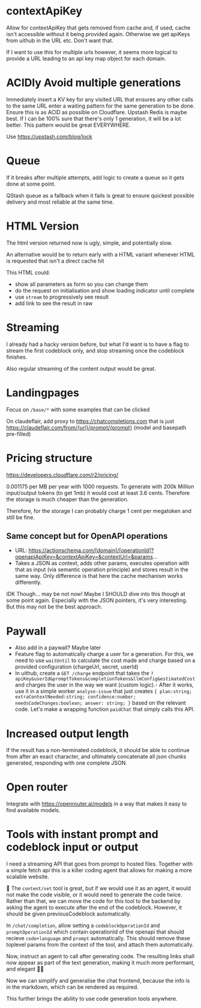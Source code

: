 # contextApiKey

Allow for contextApiKey that gets removed from cache and, if used, cache isn't accessible without it being provided again. Otherwise we get apiKeys from uithub in the URL etc. Don't want that.

If I want to use this for multiple urls however, it seems more logical to provide a URL leading to an api key map object for each domain.

# ACIDly Avoid multiple generations

Immediately insert a KV key for any visited URL that ensures any other calls to the same URL enter a waiting pattern for the same generation to be done. Ensure this is as ACID as possible on Cloudflare. Upstash Redis is maybe best. If I can be 100% sure that there's only 1 generation, it will be a lot better. This pattern would be great EVERYWHERE.

Use https://upstash.com/blog/lock

# Queue

If it breaks after multiple attempts, add logic to create a queue so it gets done at some point.

QStash queue as a fallback when it fails is great to ensure quickest possible delivery and most reliable at the same time.

# HTML Version

The html version returned now is ugly, simple, and potentially slow.

An alternative would be to return early with a HTML variant whenever HTML is requested that isn't a direct cache hit

This HTML could:

- show all parameters as form so you can change them
- do the request on initialisation and show loading indicator until complete
- use `stream` to progressively see result
- add link to see the result in raw

# Streaming

I already had a hacky version before, but what I'd want is to have a flag to stream the first codeblock only, and stop streaming once the codeblock finishes.

Also regular streaming of the content output would be great.

# Landingpages

Focus on `/base/*` with some examples that can be clicked

On claudeflair, add proxy to https://chatcompletions.com that is just https://claudeflair.com/from/{url}/prompt/{prompt} (model and basepath pre-filled)

# Pricing structure

https://developers.cloudflare.com/r2/pricing/

0.001175 per MB per year with 1000 requests.
To generate with 200k Million input/output tokens (to get 1mb) it would cost at least 3.6 cents.
Therefore the storage is much cheaper than the generation.

Therefore, for the storage I can probably charge 1 cent per megatoken and still be fine.

## Same concept but for OpenAPI operations

- URL: https://actionschema.com/[domain]/[operationId]?openapiApiKey=&contextApiKey=&contextUrl=&params...
- Takes a JSON as context, adds other params, executes operation with that as input (via semantic operation principle) and stores result in the same way. Only difference is that here the cache mechanism works differently.

IDK Though... may be not now! Maybe I SHOULD dive into this though at some point again. Especially with the JSON pointers, it's very interesting. But this may not be the best approach.

# Paywall

- Also add in a paywall? Maybe later
- Feature flag to automatically charge a user for a generation. For this, we need to use `waitUntil` to calculate the cost made and charge based on a provided configuration (chargeUrl, secret, userId)
- In uithub, create a `GET /charge` endpoint that takes the `?apiKey&userId&promptTokens&completionTokens&llmConfig&estimatedCost` and charges the user in the way we want (custom logic).- After it works, use it in a simple worker `analyse-issue` that just creates `{ plan:string; extraContextNeeded:string; confidence:number; needsCodeChanges:boolean; answer: string; }` based on the relevant code. Let's make a wrapping function `paidChat` that simply calls this API.

# Increased output length

If the result has a non-terminated codeblock, it should be able to continue from after an exact character, and ultimately concatenate all json chunks generated, responding with one complete JSON.

# Open router

Integrate with https://openrouter.ai/models in a way that makes it easy to find available models.

# Tools with instant prompt and codeblock input or output

I need a streaming API that goes from prompt to hosted files. Together with a simple fetch api this is a killer coding agent that allows for making a more scalable website.

🤔 The `content/set` tool is great, but if we would use it as an agent, it would not make the code visible, or it would need to generate the code twice. Rather than that, we can move the code for this tool to the backend by asking the agent to execute after the end of the codeblock. However, it should be given previousCodeblock automatically.

In `/chat/completion`, allow setting a `codeblockOperationId` and `promptOperationId` which contain operationId of the openapi that should recieve `code+language` and `prompt` automatically. This should remove these toplevel params from the context of the tool, and attach them automatically.

Now, instruct an agent to call after generating code. The resulting links shall now appear as part of the text generation, making it much more performant, and elegant 💪🔥

Now we can simplify and generalise the chat frontend, because the info is in the markdown, which can be rendered as required.

This further brings the ability to use code generation tools anywhere.

<!--
After I have this, create a tool that stream responds the first codeblock with keep-alive and stops at the end. This tool can be used from `generateHtmlMiddleware` and I never need to think about HTML anymore. The LOC of all my repos become much smaller!

Insight: this is my core competency, as it will improve the API. I'm wasting too much time on frontend, I can test programatically!
-->

